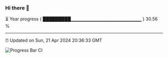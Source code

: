 ### Hi there 👋

⏳ Year progress { █████████▁▁▁▁▁▁▁▁▁▁▁▁▁▁▁▁▁▁▁▁▁ } 30.56 %

---

⏰ Updated on Sun, 21 Apr 2024 20:36:33 GMT

![Progress Bar CI](https://github.com/IshwaranRudhara/GIT-ACTION/workflows/Progress%20Bar%20CI/badge.svg)
